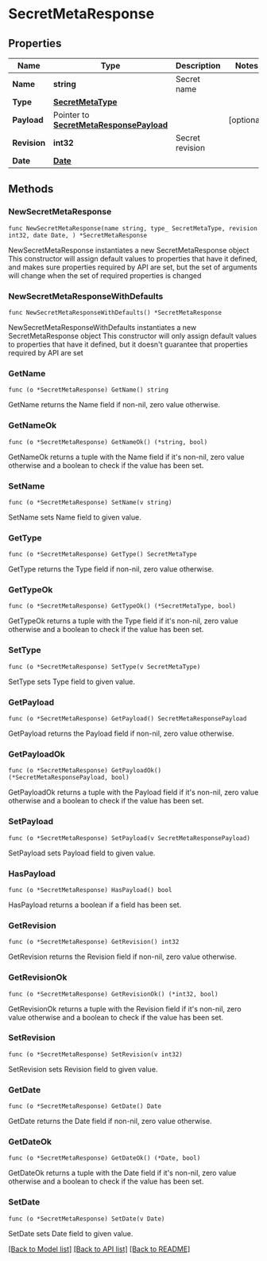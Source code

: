 # SecretMetaResponse

## Properties

Name | Type | Description | Notes
------------ | ------------- | ------------- | -------------
**Name** | **string** | Secret name | 
**Type** | [**SecretMetaType**](SecretMetaType.md) |  | 
**Payload** | Pointer to [**SecretMetaResponsePayload**](SecretMetaResponsePayload.md) |  | [optional] 
**Revision** | **int32** | Secret revision | 
**Date** | [**Date**](Date.md) |  | 

## Methods

### NewSecretMetaResponse

`func NewSecretMetaResponse(name string, type_ SecretMetaType, revision int32, date Date, ) *SecretMetaResponse`

NewSecretMetaResponse instantiates a new SecretMetaResponse object
This constructor will assign default values to properties that have it defined,
and makes sure properties required by API are set, but the set of arguments
will change when the set of required properties is changed

### NewSecretMetaResponseWithDefaults

`func NewSecretMetaResponseWithDefaults() *SecretMetaResponse`

NewSecretMetaResponseWithDefaults instantiates a new SecretMetaResponse object
This constructor will only assign default values to properties that have it defined,
but it doesn't guarantee that properties required by API are set

### GetName

`func (o *SecretMetaResponse) GetName() string`

GetName returns the Name field if non-nil, zero value otherwise.

### GetNameOk

`func (o *SecretMetaResponse) GetNameOk() (*string, bool)`

GetNameOk returns a tuple with the Name field if it's non-nil, zero value otherwise
and a boolean to check if the value has been set.

### SetName

`func (o *SecretMetaResponse) SetName(v string)`

SetName sets Name field to given value.


### GetType

`func (o *SecretMetaResponse) GetType() SecretMetaType`

GetType returns the Type field if non-nil, zero value otherwise.

### GetTypeOk

`func (o *SecretMetaResponse) GetTypeOk() (*SecretMetaType, bool)`

GetTypeOk returns a tuple with the Type field if it's non-nil, zero value otherwise
and a boolean to check if the value has been set.

### SetType

`func (o *SecretMetaResponse) SetType(v SecretMetaType)`

SetType sets Type field to given value.


### GetPayload

`func (o *SecretMetaResponse) GetPayload() SecretMetaResponsePayload`

GetPayload returns the Payload field if non-nil, zero value otherwise.

### GetPayloadOk

`func (o *SecretMetaResponse) GetPayloadOk() (*SecretMetaResponsePayload, bool)`

GetPayloadOk returns a tuple with the Payload field if it's non-nil, zero value otherwise
and a boolean to check if the value has been set.

### SetPayload

`func (o *SecretMetaResponse) SetPayload(v SecretMetaResponsePayload)`

SetPayload sets Payload field to given value.

### HasPayload

`func (o *SecretMetaResponse) HasPayload() bool`

HasPayload returns a boolean if a field has been set.

### GetRevision

`func (o *SecretMetaResponse) GetRevision() int32`

GetRevision returns the Revision field if non-nil, zero value otherwise.

### GetRevisionOk

`func (o *SecretMetaResponse) GetRevisionOk() (*int32, bool)`

GetRevisionOk returns a tuple with the Revision field if it's non-nil, zero value otherwise
and a boolean to check if the value has been set.

### SetRevision

`func (o *SecretMetaResponse) SetRevision(v int32)`

SetRevision sets Revision field to given value.


### GetDate

`func (o *SecretMetaResponse) GetDate() Date`

GetDate returns the Date field if non-nil, zero value otherwise.

### GetDateOk

`func (o *SecretMetaResponse) GetDateOk() (*Date, bool)`

GetDateOk returns a tuple with the Date field if it's non-nil, zero value otherwise
and a boolean to check if the value has been set.

### SetDate

`func (o *SecretMetaResponse) SetDate(v Date)`

SetDate sets Date field to given value.



[[Back to Model list]](../README.md#documentation-for-models) [[Back to API list]](../README.md#documentation-for-api-endpoints) [[Back to README]](../README.md)


